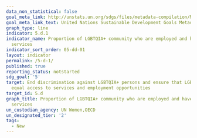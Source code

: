 ```yaml
---
data_non_statistical: false
goal_meta_link: http://unstats.un.org/sdgs/files/metadata-compilation/Metadata-Goal-5.pdf
goal_meta_link_text: United Nations Sustainable Development Goals Metadata (pdf 634kB)
graph_type: line
indicator: 5.d.1
indicator_name: Proportion of LGBTQIA+ community who are employed and have access to
  services
indicator_sort_order: 05-dd-01
layout: indicator
permalink: /5-d-1/
published: true
reporting_status: notstarted
sdg_goal: '5'
target: End discrimination against LGBTQIA+ persons and ensure that LGBTQIA+ persons have
  equal access to services and employment opportunities
target_id: 5.d
graph_title: Proportion of LGBTQIA+ community who are employed and have access to
  services
un_custodian_agency: UN Women,OECD
un_designated_tier: '2'
tags:
  - New
---
```

